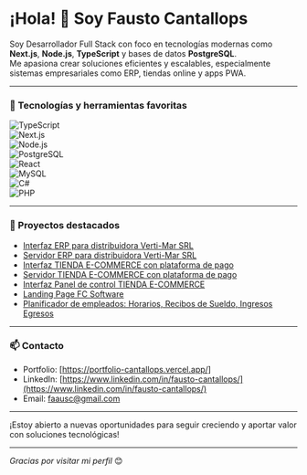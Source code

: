 # ¡Hola! 👋 Soy Fausto Cantallops

Soy Desarrollador Full Stack con foco en tecnologías modernas como **Next.js**, **Node.js**, **TypeScript** y bases de datos **PostgreSQL**.  
Me apasiona crear soluciones eficientes y escalables, especialmente sistemas empresariales como ERP, tiendas online y apps PWA.

---

### 🚀 Tecnologías y herramientas favoritas

![TypeScript](https://img.shields.io/badge/-TypeScript-3178C6?style=flat&logo=typescript&logoColor=white)  
![Next.js](https://img.shields.io/badge/-Next.js-000000?style=flat&logo=next.js&logoColor=white)  
![Node.js](https://img.shields.io/badge/-Node.js-339933?style=flat&logo=node.js&logoColor=white)  
![PostgreSQL](https://img.shields.io/badge/-PostgreSQL-4169E1?style=flat&logo=postgresql&logoColor=white)  
![React](https://img.shields.io/badge/-React-61DAFB?style=flat&logo=react&logoColor=black)  
![MySQL](https://img.shields.io/badge/-MySQL-4479A1?style=flat&logo=mysql&logoColor=white)  
![C#](https://img.shields.io/badge/-C%23-239120?style=flat&logo=c-sharp&logoColor=white)  
![PHP](https://img.shields.io/badge/-PHP-777BB4?style=flat&logo=php&logoColor=white)  

---

### 📂 Proyectos destacados

- [Interfaz ERP para distribuidora Verti-Mar SRL](https://github.com/fausc22/distri-v2)
- [Servidor ERP para distribuidora Verti-Mar SRL](https://github.com/fausc22/erp_distri-backend)
- [Interfaz TIENDA E-COMMERCE con plataforma de pago](https://github.com/fausc22/tienda-front)
- [Servidor TIENDA E-COMMERCE con plataforma de pago](https://github.com/fausc22/store_backend)
- [Interfaz Panel de control TIENDA E-COMMERCE](https://github.com/fausc22/tienda-panel)
- [Landing Page FC Software](https://github.com/fausc22/LANDING-FC_SOFTWARE)
- [Planificador de empleados: Horarios, Recibos de Sueldo, Ingresos Egresos](https://github.com/fausc22/PryPlanificador)


---

### 📫 Contacto

- Portfolio: [https://portfolio-cantallops.vercel.app/]  
- LinkedIn: [https://www.linkedin.com/in/fausto-cantallops/](https://www.linkedin.com/in/fausto-cantallops/)  
- Email: faausc@gmail.com

---

¡Estoy abierto a nuevas oportunidades para seguir creciendo y aportar valor con soluciones tecnológicas!

---

*Gracias por visitar mi perfil* 😊

